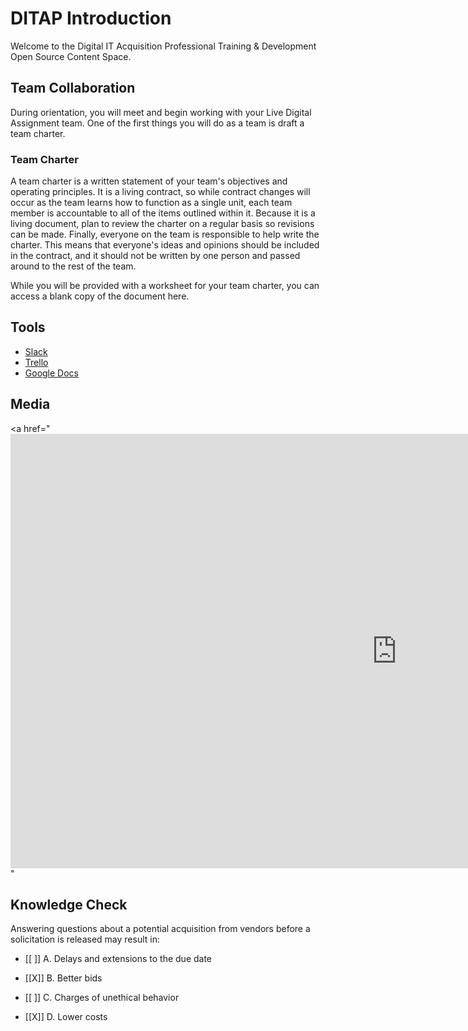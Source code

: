 # DITAP Introduction

Welcome to the Digital IT Acquisition Professional Training & Development Open Source Content Space.

## Team Collaboration
During orientation, you will meet and begin working with your Live Digital Assignment team. One of the first things you will do as a team is draft a team charter.

### Team Charter
A team charter is a written statement of your team's objectives and operating principles. It is a living contract, so while contract changes will occur as the team learns how to function as a single unit, each team member is accountable to all of the items outlined within it. Because it is a living document, plan to review the charter on a regular basis so revisions can be made. Finally, everyone on the team is responsible to help write the charter. This means that everyone's ideas and opinions should be included in the contract, and it should not be written by one person and passed around to the rest of the team.

While you will be provided with a worksheet for your team charter, you can access a blank copy of the document here.

## Tools
- [Slack](https://slack.com/)
- [Trello](https://trello.com/)
- [Google Docs](https://docs.google.com/)

## Media

<a href="<iframe width="1236" height="695" src="https://www.youtube.com/embed/tGcdZSR2WoQ" title="A Decade of USDS: Ten Years of Digital Service Delivery" frameborder="0" allow="accelerometer; autoplay; clipboard-write; encrypted-media; gyroscope; picture-in-picture; web-share" referrerpolicy="strict-origin-when-cross-origin" allowfullscreen></iframe>" </a>

## Knowledge Check
Answering questions about a potential acquisition from vendors before a solicitation is released may result in:  

- [[ ]] A. Delays and extensions to the due date
  
- [[X]] B. Better bids
  
- [[ ]] C. Charges of unethical behavior
  
- [[X]] D. Lower costs  


